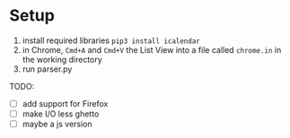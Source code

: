 Setup
================

1. install required libraries `pip3 install icalendar`
2. in Chrome, `Cmd+A` and `Cmd+V` the List View into a file called `chrome.in` in the working directory
3. run parser.py

TODO:
- [ ] add support for Firefox
- [ ] make I/O less ghetto
- [ ] maybe a js version
